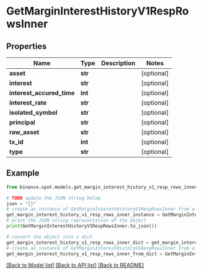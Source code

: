 # GetMarginInterestHistoryV1RespRowsInner


## Properties

Name | Type | Description | Notes
------------ | ------------- | ------------- | -------------
**asset** | **str** |  | [optional] 
**interest** | **str** |  | [optional] 
**interest_accured_time** | **int** |  | [optional] 
**interest_rate** | **str** |  | [optional] 
**isolated_symbol** | **str** |  | [optional] 
**principal** | **str** |  | [optional] 
**raw_asset** | **str** |  | [optional] 
**tx_id** | **int** |  | [optional] 
**type** | **str** |  | [optional] 

## Example

```python
from binance.spot.models.get_margin_interest_history_v1_resp_rows_inner import GetMarginInterestHistoryV1RespRowsInner

# TODO update the JSON string below
json = "{}"
# create an instance of GetMarginInterestHistoryV1RespRowsInner from a JSON string
get_margin_interest_history_v1_resp_rows_inner_instance = GetMarginInterestHistoryV1RespRowsInner.from_json(json)
# print the JSON string representation of the object
print(GetMarginInterestHistoryV1RespRowsInner.to_json())

# convert the object into a dict
get_margin_interest_history_v1_resp_rows_inner_dict = get_margin_interest_history_v1_resp_rows_inner_instance.to_dict()
# create an instance of GetMarginInterestHistoryV1RespRowsInner from a dict
get_margin_interest_history_v1_resp_rows_inner_from_dict = GetMarginInterestHistoryV1RespRowsInner.from_dict(get_margin_interest_history_v1_resp_rows_inner_dict)
```
[[Back to Model list]](../README.md#documentation-for-models) [[Back to API list]](../README.md#documentation-for-api-endpoints) [[Back to README]](../README.md)


